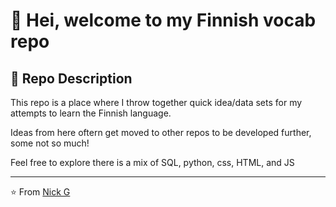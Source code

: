 # 👋 Hei, welcome to my Finnish vocab repo

## 📝 Repo Description
This repo is a place where I throw together quick idea/data sets for my attempts to learn the Finnish language.

Ideas from here oftern get moved to other repos to be developed further, some not so much!

Feel free to explore there is a mix of SQL, python, css, HTML, and JS

---
⭐️ From [Nick G](https://github.com/legriffalo)


